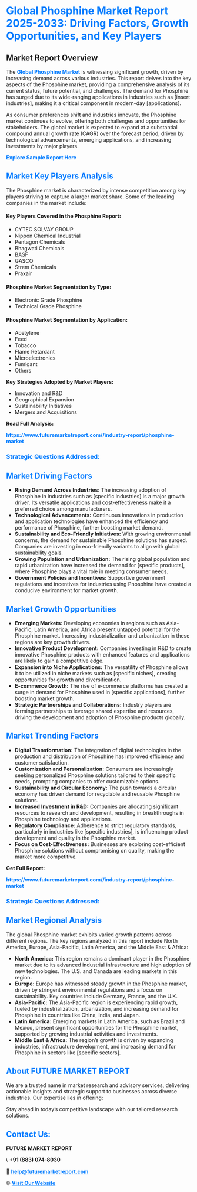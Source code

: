 <h1 style="color: #007BFF;">Global Phosphine Market Report 2025-2033: Driving Factors, Growth Opportunities, and Key Players</h1>

<section id="overview">
<h2>Market Report Overview</h2>
<p>The <a href="https://www.futuremarketreport.com//industry-report/phosphine-market" style="color: #007BFF; text-decoration: none;"><strong>Global Phosphine Market</strong></a> is witnessing significant growth, driven by increasing demand across various industries. This report delves into the key aspects of the Phosphine market, providing a comprehensive analysis of its current status, future potential, and challenges. The demand for Phosphine has surged due to its wide-ranging applications in industries such as [insert industries], making it a critical component in modern-day [applications].</p>
<p>As consumer preferences shift and industries innovate, the Phosphine market continues to evolve, offering both challenges and opportunities for stakeholders. The global market is expected to expand at a substantial compound annual growth rate (CAGR) over the forecast period, driven by technological advancements, emerging applications, and increasing investments by major players.</p>
</section>

<section id="overview">
<p><a href="https://www.futuremarketreport.com//request-sample/reportId=58061" style="color: #007BFF; text-decoration: none;"><strong>Explore Sample Report Here</strong></a></p>
</section>

<section id="key-players">
<h2 style="color: #007BFF;">Market Key Players Analysis</h2>
<p>The Phosphine market is characterized by intense competition among key players striving to capture a larger market share. Some of the leading companies in the market include:</p>
<h4>Key Players Covered in the Phosphine Report:</h4>
<ul><li>CYTEC SOLVAY GROUP</li><li>Nippon Chemical Industrial</li><li>Pentagon Chemicals</li><li>Bhagwati Chemicals</li><li>BASF</li><li>GASCO</li><li>Strem Chemicals</li><li>Praxair</li></ul>
<h4>Phosphine Market Segmentation by Type:</h4>
<ul><li>Electronic Grade Phosphine</li><li>Technical Grade Phosphine</li></ul>

<h4>Phosphine Market Segmentation by Application:</h4>
<ul><li>Acetylene</li><li>Feed</li><li>Tobacco</li><li>Flame Retardant</li><li>Microelectronics</li><li>Fumigant</li><li>Others</li></ul>
<p><strong>Key Strategies Adopted by Market Players:</strong></p>
<ul>
<li>Innovation and R&D</li>
<li>Geographical Expansion</li>
<li>Sustainability Initiatives</li>
<li>Mergers and Acquisitions</li>
</ul>
</section>

<section>
<p><strong>Read Full Analysis: </strong></p><a href="https://www.futuremarketreport.com//industry-report/phosphine-market" style="color: #007BFF; text-decoration: none;"><strong>https://www.futuremarketreport.com//industry-report/phosphine-market</strong></a>
<h3 style="color: #007BFF;">Strategic Questions Addressed:</h3>
</section>

<section id="driving-factors">
<h2 style="color: #007BFF;">Market Driving Factors</h2>
<ul>
<li><strong>Rising Demand Across Industries:</strong> The increasing adoption of Phosphine in industries such as [specific industries] is a major growth driver. Its versatile applications and cost-effectiveness make it a preferred choice among manufacturers.</li>
<li><strong>Technological Advancements:</strong> Continuous innovations in production and application technologies have enhanced the efficiency and performance of Phosphine, further boosting market demand.</li>
<li><strong>Sustainability and Eco-Friendly Initiatives:</strong> With growing environmental concerns, the demand for sustainable Phosphine solutions has surged. Companies are investing in eco-friendly variants to align with global sustainability goals.</li>
<li><strong>Growing Population and Urbanization:</strong> The rising global population and rapid urbanization have increased the demand for [specific products], where Phosphine plays a vital role in meeting consumer needs.</li>
<li><strong>Government Policies and Incentives:</strong> Supportive government regulations and incentives for industries using Phosphine have created a conducive environment for market growth.</li>
</ul>
</section>

<section id="growth-opportunities">
<h2 style="color: #007BFF;">Market Growth Opportunities</h2>
<ul>
<li><strong>Emerging Markets:</strong> Developing economies in regions such as Asia-Pacific, Latin America, and Africa present untapped potential for the Phosphine market. Increasing industrialization and urbanization in these regions are key growth drivers.</li>
<li><strong>Innovative Product Development:</strong> Companies investing in R&D to create innovative Phosphine products with enhanced features and applications are likely to gain a competitive edge.</li>
<li><strong>Expansion into Niche Applications:</strong> The versatility of Phosphine allows it to be utilized in niche markets such as [specific niches], creating opportunities for growth and diversification.</li>
<li><strong>E-commerce Growth:</strong> The rise of e-commerce platforms has created a surge in demand for Phosphine used in [specific applications], further boosting market growth.</li>
<li><strong>Strategic Partnerships and Collaborations:</strong> Industry players are forming partnerships to leverage shared expertise and resources, driving the development and adoption of Phosphine products globally.</li>
</ul>
</section>

<section id="trending-factors">
<h2 style="color: #007BFF;">Market Trending Factors</h2>
<ul>
<li><strong>Digital Transformation:</strong> The integration of digital technologies in the production and distribution of Phosphine has improved efficiency and customer satisfaction.</li>
<li><strong>Customization and Personalization:</strong> Consumers are increasingly seeking personalized Phosphine solutions tailored to their specific needs, prompting companies to offer customizable options.</li>
<li><strong>Sustainability and Circular Economy:</strong> The push towards a circular economy has driven demand for recyclable and reusable Phosphine solutions.</li>
<li><strong>Increased Investment in R&D:</strong> Companies are allocating significant resources to research and development, resulting in breakthroughs in Phosphine technology and applications.</li>
<li><strong>Regulatory Compliance:</strong> Adherence to strict regulatory standards, particularly in industries like [specific industries], is influencing product development and quality in the Phosphine market.</li>
<li><strong>Focus on Cost-Effectiveness:</strong> Businesses are exploring cost-efficient Phosphine solutions without compromising on quality, making the market more competitive.</li>
</ul>
</section>

<section>
<p><strong>Get Full Report: </strong></p><a href="https://www.futuremarketreport.com//industry-report/phosphine-market" style="color: #007BFF; text-decoration: none;"><strong>https://www.futuremarketreport.com//industry-report/phosphine-market</strong></a>
<h3 style="color: #007BFF;">Strategic Questions Addressed:</h3>
</section>


<section id="regional-analysis">
<h2 style="color: #007BFF;">Market Regional Analysis</h2>
<p>The global Phosphine market exhibits varied growth patterns across different regions. The key regions analyzed in this report include North America, Europe, Asia-Pacific, Latin America, and the Middle East & Africa:</p>
<ul>
<li><strong>North America:</strong> This region remains a dominant player in the Phosphine market due to its advanced industrial infrastructure and high adoption of new technologies. The U.S. and Canada are leading markets in this region.</li>
<li><strong>Europe:</strong> Europe has witnessed steady growth in the Phosphine market, driven by stringent environmental regulations and a focus on sustainability. Key countries include Germany, France, and the U.K.</li>
<li><strong>Asia-Pacific:</strong> The Asia-Pacific region is experiencing rapid growth, fueled by industrialization, urbanization, and increasing demand for Phosphine in countries like China, India, and Japan.</li>
<li><strong>Latin America:</strong> Emerging markets in Latin America, such as Brazil and Mexico, present significant opportunities for the Phosphine market, supported by growing industrial activities and investments.</li>
<li><strong>Middle East & Africa:</strong> The region’s growth is driven by expanding industries, infrastructure development, and increasing demand for Phosphine in sectors like [specific sectors].</li>
</ul>
</section>

<footer>
<h2 style="color: #007BFF;">About FUTURE MARKET REPORT</h2>
<p>We are a trusted name in market research and advisory services, delivering actionable insights and strategic support to businesses across diverse industries. Our expertise lies in offering:</p>

<p>Stay ahead in today’s competitive landscape with our tailored research solutions.</p>

<h2 style="color: #007BFF;">Contact Us:</h2>
<p><strong>FUTURE MARKET REPORT</strong></p>
<p>📞 <strong>+91 (883) 074-8030</strong></p>
<p>📧 <strong><a href="mailto:help@futuremarketreport.com" style="color: #007BFF;">help@futuremarketreport.com</a></strong></p>
<p>🌐 <strong><a href="https://www.futuremarketreport.com/" style="color: #007BFF;">Visit Our Website</a></strong></p>
</footer>